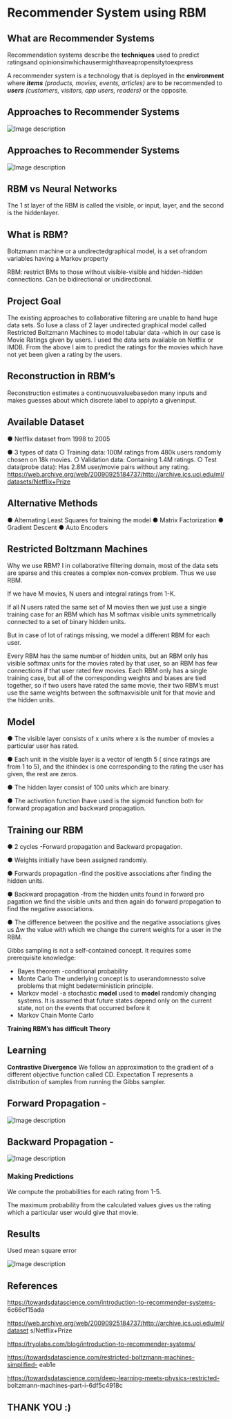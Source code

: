 # Recommender System using RBM



## What are Recommender Systems

Recommendation systems describe the **techniques** used to predict ratingsand opinionsinwhichausermighthaveapropensitytoexpress

A recommender system is a technology that is deployed in the **environment** where **_items_** _(products, movies, events, articles)_ are to be recommended to **_users_** _(customers, visitors, app users, readers)_ or the opposite.


## Approaches to Recommender Systems
![Image description](https://www.google.com/imgres?imgurl=https%3A%2F%2Fwww.imgonline.com.ua%2Fexamples%2Fimpose-picture-on-another-picture.jpg&imgrefurl=https%3A%2F%2Fwww.imgonline.com.ua%2Feng%2Fimpose-picture-on-another-picture.php&docid=3qzTESPa_EvTLM&tbnid=GfTrIzganTxW8M%3A&vet=10ahUKEwih_vSU29LmAhVS3aQKHaa8AEoQMwhJKAAwAA..i&w=2560&h=1674&bih=597&biw=1242&q=image%20in%20another%20image%20online&ved=0ahUKEwih_vSU29LmAhVS3aQKHaa8AEoQMwhJKAAwAA&iact=mrc&uact=8)


## Approaches to Recommender Systems
![Image description](https://www.google.com/imgres?imgurl=https%3A%2F%2Fwww.imgonline.com.ua%2Fexamples%2Fimpose-picture-on-another-picture.jpg&imgrefurl=https%3A%2F%2Fwww.imgonline.com.ua%2Feng%2Fimpose-picture-on-another-picture.php&docid=3qzTESPa_EvTLM&tbnid=GfTrIzganTxW8M%3A&vet=10ahUKEwih_vSU29LmAhVS3aQKHaa8AEoQMwhJKAAwAA..i&w=2560&h=1674&bih=597&biw=1242&q=image%20in%20another%20image%20online&ved=0ahUKEwih_vSU29LmAhVS3aQKHaa8AEoQMwhJKAAwAA&iact=mrc&uact=8)


## RBM vs Neural Networks

The 1 st layer of the RBM is called the visible, or input, layer, and the second is the hiddenlayer.


## What is RBM?


Boltzmann machine or a undirectedgraphical model, is a set ofrandom variables having a Markov property

RBM: restrict BMs to those without visible-visible and hidden-hidden connections. Can be bidirectional or unidirectional.


## Project Goal

The existing approaches to collaborative filtering are unable to hand huge data sets. So Iuse a class of 2 layer undirected graphical model called Restricted Boltzmann Machines to model tabular data -which in our case is Movie Ratings given by users.
I used the data sets available on Netflix or IMDB. From the above I aim to predict the ratings for the movies which have not yet been given a rating by the users.


## Reconstruction in RBM’s

Reconstruction estimates a continuousvaluebasedon many inputs and makes guesses about which discrete label to applyto a giveninput.


## Available Dataset


● Netflix dataset from 1998 to 2005

● 3 types of data
○ Training data: 100M ratings from 480k users randomly chosen on 18k movies.
○ Validation data: Containing 1.4M ratings.
○ Test data(probe data): Has 2.8M user/movie pairs without any rating.
https://web.archive.org/web/20090925184737/http://archive.ics.uci.edu/ml/datasets/Netflix+Prize

## Alternative Methods

● Alternating Least Squares for training the model
● Matrix Factorization
● Gradient Descent
● Auto Encoders


## Restricted Boltzmann Machines

Why we use RBM? I in collaborative filtering domain, most of the data sets are sparse and this creates a complex non-convex problem. Thus we use RBM.

If we have M movies, N users and integral ratings from 1-K.

If all N users rated the same set of M movies then we just use a single training case for an RBM which has M softmax visible units symmetrically connected to a set of binary hidden units.

But in case of lot of ratings missing, we model a different RBM for each user.

Every RBM has the same number of hidden units, but an RBM only has visible softmax units for the movies rated by that user, so
an RBM has few connections if that user rated few movies. Each RBM only has a single training case, but all of the corresponding weights and biases are tied together, so if two users have rated the same movie, their two RBM’s must use the same weights between the softmaxvisible unit for that movie and the hidden units.


## Model

● The visible layer consists of x units where x is the number of movies a particular user has rated.

● Each unit in the visible layer is a vector of length 5 ( since ratings are from 1 to 5), and the ithindex is one corresponding to the rating the user has given, the rest are zeros.

● The hidden layer consist of 100 units which are binary.

● The activation function Ihave used is the sigmoid function both for forward propagation and backward propagation.

## Training our RBM


● 2 cycles -Forward propagation and Backward propagation.

● Weights initially have been assigned randomly.

● Forwards propagation -find the positive associations after finding the hidden units.

● Backward propagation -from the hidden units found in forward pro pagation we find the visible units and then again do forward propagation to find the negative associations.

● The difference between the positive and the negative associations gives us Δw the value with which we change the current weights for a user in the RBM.


Gibbs sampling is not a self-contained concept. It requires some prerequisite knowledge:

- Bayes theorem -conditional probability
- Monte Carlo The underlying concept is to userandomnessto solve problems that might bedeterministicin principle.
- Markov model -a stochastic **model** used to **model** randomly changing systems. It is assumed that future states depend only on the current state, not on the events that occurred before it
- Markov Chain Monte Carlo

**Training RBM’s has difficult Theory**


## Learning

**Contrastive Divergence**
We follow an approximation to the gradient of a different objective function called CD. Expectation T represents a distribution of samples from running the Gibbs sampler.


## Forward Propagation -
![Image description](https://www.google.com/imgres?imgurl=https%3A%2F%2Fwww.imgonline.com.ua%2Fexamples%2Fimpose-picture-on-another-picture.jpg&imgrefurl=https%3A%2F%2Fwww.imgonline.com.ua%2Feng%2Fimpose-picture-on-another-picture.php&docid=3qzTESPa_EvTLM&tbnid=GfTrIzganTxW8M%3A&vet=10ahUKEwih_vSU29LmAhVS3aQKHaa8AEoQMwhJKAAwAA..i&w=2560&h=1674&bih=597&biw=1242&q=image%20in%20another%20image%20online&ved=0ahUKEwih_vSU29LmAhVS3aQKHaa8AEoQMwhJKAAwAA&iact=mrc&uact=8)

## Backward Propagation -
![Image description](https://www.google.com/imgres?imgurl=https%3A%2F%2Fwww.imgonline.com.ua%2Fexamples%2Fimpose-picture-on-another-picture.jpg&imgrefurl=https%3A%2F%2Fwww.imgonline.com.ua%2Feng%2Fimpose-picture-on-another-picture.php&docid=3qzTESPa_EvTLM&tbnid=GfTrIzganTxW8M%3A&vet=10ahUKEwih_vSU29LmAhVS3aQKHaa8AEoQMwhJKAAwAA..i&w=2560&h=1674&bih=597&biw=1242&q=image%20in%20another%20image%20online&ved=0ahUKEwih_vSU29LmAhVS3aQKHaa8AEoQMwhJKAAwAA&iact=mrc&uact=8)


### Making Predictions


We compute the probabilities for each rating from 1-5.

The maximum probability from the calculated values gives us the rating which a particular user would give that movie.


## Results

Used mean square error

![Image description](https://www.google.com/imgres?imgurl=https%3A%2F%2Fwww.imgonline.com.ua%2Fexamples%2Fimpose-picture-on-another-picture.jpg&imgrefurl=https%3A%2F%2Fwww.imgonline.com.ua%2Feng%2Fimpose-picture-on-another-picture.php&docid=3qzTESPa_EvTLM&tbnid=GfTrIzganTxW8M%3A&vet=10ahUKEwih_vSU29LmAhVS3aQKHaa8AEoQMwhJKAAwAA..i&w=2560&h=1674&bih=597&biw=1242&q=image%20in%20another%20image%20online&ved=0ahUKEwih_vSU29LmAhVS3aQKHaa8AEoQMwhJKAAwAA&iact=mrc&uact=8)


## References

https://towardsdatascience.com/introduction-to-recommender-systems-
6c66cf15ada

https://web.archive.org/web/20090925184737/http://archive.ics.uci.edu/ml/dataset
s/Netflix+Prize

https://tryolabs.com/blog/introduction-to-recommender-systems/

https://towardsdatascience.com/restricted-boltzmann-machines-simplified-
eab1e

https://towardsdatascience.com/deep-learning-meets-physics-restricted-
boltzmann-machines-part-i-6df5c4918c


## THANK YOU :)


